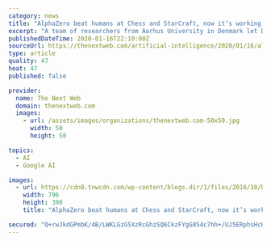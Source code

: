 ```yaml
---
category: news
title: "AlphaZero beat humans at Chess and StarCraft, now it’s working with quantum computers"
excerpt: "A team of researchers from Aarhus University in Denmark let DeepMind‘s AlphaZero algorithm loose on a few quantum computing optimization problems and, much to everyone’s surprise, the AI was able to solve the problems without any outside expert knowledge. Not bad for a machine learning paradigm designed to win at games like Chess and StarCraft."
publishedDateTime: 2020-01-16T22:10:00Z
sourceUrl: https://thenextweb.com/artificial-intelligence/2020/01/16/alphazero-beat-humans-at-chess-and-starcraft-now-its-working-with-quantum-computers/
type: article
quality: 47
heat: 47
published: false

provider:
  name: The Next Web
  domain: thenextweb.com
  images:
    - url: /assets/images/organizations/thenextweb.com-50x50.jpg
      width: 50
      height: 50

topics:
  - AI
  - Google AI

images:
  - url: https://cdn0.tnwcdn.com/wp-content/blogs.dir/1/files/2016/10/Deepmind-memory-796x398.jpg
    width: 796
    height: 398
    title: "AlphaZero beat humans at Chess and StarCraft, now it’s working with quantum computers"

secured: "Q+rwJkdGPmbK/4B/LWKLGzG5XzRcGhzSQ6CkzFYgG854c7hh+/UJ5ERphsHcK32MYn59N9pWytO7Jd/lstfx0rWioCvg8PmtEyum7n5ZJ3VS6CbxhwkvBtNyTmlK6bpqUEw1SSj05j8Rm8Xcpnc1y4R4MR9cq8d0/MiUATiswSVAVgArVqG29hL8DTo309K8JfIFWbsBAxlW/8ihOoIkjoSNzjKCQFtyab1boe2Axs25AXj2Synmlb5g4FDlb+GmhfuX4MZFqpkahxmBvKirHxPp+Q/XUx19YnFmwgkNlHth0tWoP4lDEkflr8J5URTlBTL6cg6aRlje70Mxwm/NG5JGjMjM/kgR8G0+4MnKzQN9ru41sNsKIvKTX4X7ne7fAxFTkZB6tY2kRpcErZElrXiB7OBxfkNZQ+JILCfDZU3s2mTAbp2Pg1VJJnDCfuPZCxSPlgOhfju8HEDvHT4oDg==;2r1oB6POTMxOHRB+b7zAjg=="
---
```


